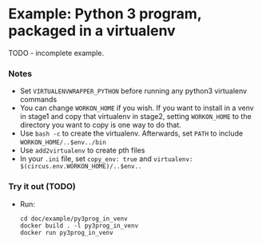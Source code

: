 # Example: Python 3 program, packaged in a virtualenv

TODO - incomplete example.


### Notes

- Set `VIRTUALENVWRAPPER_PYTHON` before running any python3 virtualenv commands
- You can change `WORKON_HOME` if you wish. If you want to install in a venv in stage1 and 
  copy that virtualenv in stage2, setting `WORKON_HOME` to the directory you want to 
  copy is one way to do that.
- Use `bash -c` to create the virtualenv. Afterwards, set `PATH` to include `WORKON_HOME/..$env../bin`
- Use `add2virtualenv` to create pth files
- In your `.ini` file, set `copy_env: true` and `virtualenv: $(circus.env.WORKON_HOME)/..$env..`


### Try it out (TODO)

- Run:

    ```
    cd doc/example/py3prog_in_venv
    docker build . -l py3prog_in_venv
    docker run py3prog_in_venv
    ```
